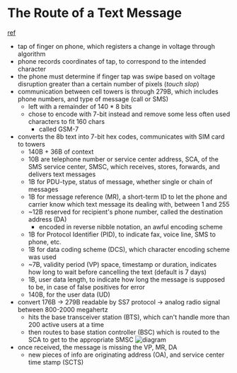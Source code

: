 # The Route of a Text Message
[ref](https://scottbot.net/the-route-of-a-text-message/)

- tap of finger on phone, which registers a change in voltage through algorithm
- phone records coordinates of tap, to correspond to the intended character
- the phone must determine if finger tap was swipe based on voltage disruption greater than a certain number of pixels (*touch slop*)
- communication between cell towers is through 279B, which includes phone numbers, and type of message (call or SMS)
  - left with a remainder of 140 * 8 bits
  - chose to encode with 7-bit instead and remove some less often used characters to fit 160 chars
    - called GSM-7
- converts the 8b text into 7-bit hex codes, communicates with SIM card to towers
  - 140B + 36B of context
  - 10B are telephone number or service center address, SCA, of the SMS service center, SMSC, which receives, stores, forwards, and delivers text messages
  - 1B for PDU-type, status of message, whether single or chain of messages
  - 1B for message reference (MR), a short-term ID to let the phone and carrier know which text message its dealing with, between 1 and 255
  - ~12B reserved for recipient's phone number, called the destination address (DA)
    - encoded in reverse nibble notation, an awful encoding scheme
  - 1B for Protocol Identifier (PID), to indicate fax, voice line, SMS to phone, etc.
  - 1B for data coding scheme (DCS), which character encoding scheme was used
  - ~7B, validity period (VP) space, timestamp or duration, indicates how long to wait before cancelling the text (default is 7 days)
  - 1B, user data length, to indicate how long the message is supposed to be, in case of false positives for error
  - 140B, for the user data (UD)
- convert 176B -> 279B readable by SS7 protocol -> analog radio signal between 800-2000 megahertz
  - hits the base transceiver station (BTS), which can't handle more than 200 active users at a time
  - then routes to base station controller (BSC) which is routed to the SCA to get to the appropriate SMSC
![diagram](https://lh3.googleusercontent.com/5PSN844ciuDUjzZnVHDSooXHrkKhvX9rjG14k_oUUffT7Xm97KOlT0dIYKPje2wY0LEr6MlXCKDkU4OaHhQlieI52s6njAZDagiIodE3eElX-UcpDCRoBgyDIHh15KgnZBVBl34y)
- once received, the message is missing the VP, MR, DA
  - new pieces of info are originating address (OA), and service center time stamp (SCTS)